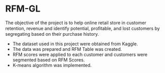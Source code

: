 # RFM-GL

The objective of the project is to help online retail store in customer retention, revenue and identify potential, proﬁtable, and lost customers by segregating based on their purchase history.

* The dataset used in this project were obtained from Kaggle.
* The data was prepared and RFM Table was created.
* RFM scores were applied to each customer and customers were segmented based on RFM Scores.
* K-means algorithm was implemented.
